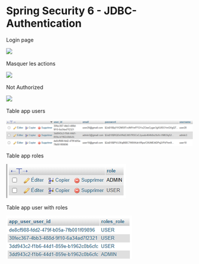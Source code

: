 <h1>Spring Security 6 - JDBC-Authentication</h1>
<p>Login page</p>
<img src="images/login_page.PNG"/>
<p>Masquer les actions</p>
<img src="images/hide_actions.PNG"/>
<p>Not Authorized</p>
<img src="images/not_authorized.PNG"/>
<p>Table app users</p>
<img src="images/table_app_user.PNG"/>
<p>Table app roles</p>
<img src="images/table_app_roles.PNG"/>
<p>Table app user with roles</p>
<img src="images/table_app_user_role.PNG"/>
